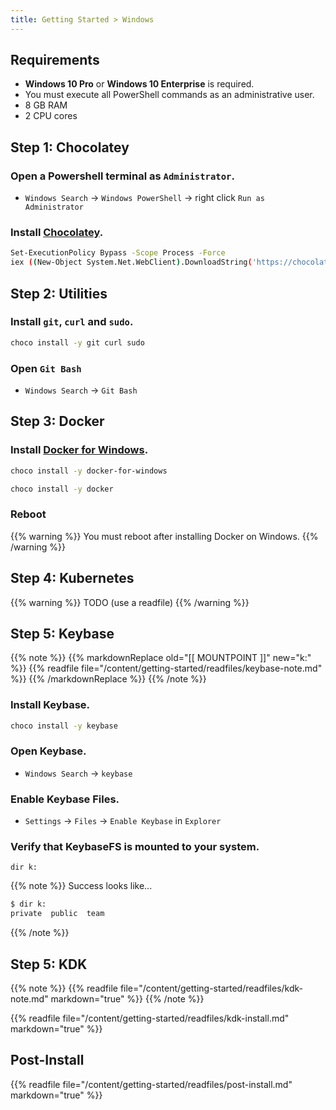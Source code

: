 ```yaml
---
title: Getting Started > Windows
---
```


## Requirements

- **Windows 10 Pro** or **Windows 10 Enterprise** is required.
- You must execute all PowerShell commands as an administrative user.
- 8 GB RAM
- 2 CPU cores


## Step 1: Chocolatey

### Open a Powershell terminal as `Administrator`.

- `Windows Search` -> `Windows PowerShell` -> right click `Run as Administrator`

### Install [Chocolatey](https://chocolatey.org/install).

```bash
Set-ExecutionPolicy Bypass -Scope Process -Force
iex ((New-Object System.Net.WebClient).DownloadString('https://chocolatey.org/install.ps1'))
```

## Step 2: Utilities

### Install `git`, `curl` and `sudo`.

```bash
choco install -y git curl sudo
```

### Open `Git Bash`

- `Windows Search` -> `Git Bash`

## Step 3: Docker

### Install [Docker for Windows](https://docs.docker.com/docker-for-windows/release-notes/).

```bash
choco install -y docker-for-windows

choco install -y docker
```

### Reboot

{{% warning %}}
You must reboot after installing Docker on Windows.
{{% /warning %}}


## Step 4: Kubernetes

{{% warning %}}
TODO (use a readfile)
{{% /warning %}}


## Step 5: Keybase

{{% note %}}
{{% markdownReplace old="[[ MOUNTPOINT ]]" new="k:" %}}
{{% readfile file="/content/getting-started/readfiles/keybase-note.md" %}}
{{% /markdownReplace %}}
{{% /note %}}

### Install Keybase.

```bash
choco install -y keybase
```

### Open Keybase.

- `Windows Search` -> `keybase`

### Enable Keybase Files.

- `Settings` -> `Files` -> `Enable Keybase` in `Explorer`

### Verify that KeybaseFS is mounted to your system.

```
dir k:
```

{{% note %}}
Success looks like...
```bash
$ dir k:
private  public  team
```
{{% /note %}}

## Step 5: KDK

{{% note %}}
{{% readfile file="/content/getting-started/readfiles/kdk-note.md" markdown="true" %}}
{{% /note %}}

{{% readfile file="/content/getting-started/readfiles/kdk-install.md" markdown="true" %}}

## Post-Install

{{% readfile file="/content/getting-started/readfiles/post-install.md" markdown="true" %}}
